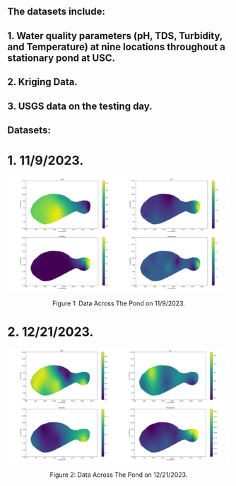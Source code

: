 ## The datasets include:

## 1. Water quality parameters (pH, TDS, Turbidity, and Temperature) at nine locations throughout a stationary pond at USC.
## 2. Kriging Data.
## 3. USGS data on the testing day.

## Datasets:

# 1. 11/9/2023.

<p align="center">
<img src="media/KrigePlots.png" alt="drawing" width="700"/>
</p>
<p align="center">
Figure 1: Data Across The Pond on 11/9/2023.
</p>

# 2. 12/21/2023.
<p align="center">
<img src="media/kriging_plot.png" alt="drawing" width="700"/>
</p>
<p align="center">
Figure 2: Data Across The Pond on 12/21/2023.
</p>














